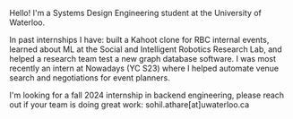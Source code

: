 Hello! I'm a Systems Design Engineering student at the University of Waterloo. 

In past internships I have: built a Kahoot clone for RBC internal events, learned about ML at the Social and Intelligent Robotics Research Lab, and helped a research team test a new graph database software. I was most recently an intern at Nowadays (YC S23) where I helped automate venue search and negotiations for event planners.

I'm looking for a fall 2024 internship in backend engineering, please reach out if your team is doing great work: sohil.athare[at]uwaterloo.ca

